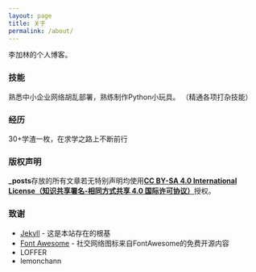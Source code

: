 ```yaml
---
layout: page
title: 关于
permalink: /about/
---
```


李加林的个人博客。

### 技能

熟悉中小企业网络胡乱部署，熟练制作Python小玩具。
（精通各项打杂技能）

### 经历

30+学渣一枚，在求学之路上不断前行

### 版权声明

**_posts**存放的所有文章若无特别声明均使用[**CC BY-SA 4.0 International License（知识共享署名-相同方式共享 4.0 国际许可协议）**](http://creativecommons.org/licenses/by-sa/4.0/)授权。


###  致谢

* [Jekyll](https://github.com/jekyll/jekyll) - 这是本站存在的根基
* [Font Awesome](<https://fontawesome.com/>) - 社交网络图标来自FontAwesome的免费开源内容
* LOFFER 
* lemonchann